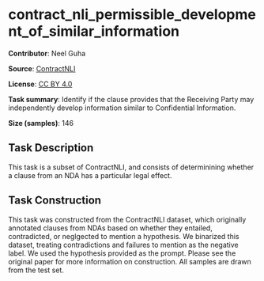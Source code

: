 # contract_nli_permissible_development_of_similar_information 
 **Contributor**: Neel Guha
 
 **Source**: [ContractNLI](https://stanfordnlp.github.io/contract-nli/)
 
 **License**: [CC BY 4.0](https://creativecommons.org/licenses/by/4.0/)
 
 **Task summary**: Identify if the clause provides that the Receiving Party may independently develop information similar to Confidential Information.
 
 **Size (samples)**: 146
 
 ## Task Description
 
 This task is a subset of ContractNLI, and consists of determinining whether a clause from an NDA has a particular legal effect.
 
 ## Task Construction
 
 This task was constructed from the ContractNLI dataset, which originally annotated clauses from NDAs based on whether they entailed, contradicted, or neglgected to mention a hypothesis. We binarized this dataset, treating contradictions and failures to mention as the negative label. We used the hypothesis provided as the prompt. Please see the original paper for more information on construction. All samples are drawn from the test set.